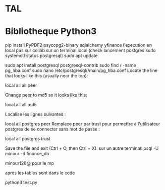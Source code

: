 # TAL
# Bibliotheque Python3

pip install PyPDF2 psycopg2-binary sqlalchemy yfinance
l'execution en local pas sur collab sur un terminal local (check lancement postgres sudo systemctl status postgresql)
sudo apt update

sudo apt install postgresql postgresql-contrib
sudo find / -name pg_hba.conf
sudo nano /etc/postgresql/<version>/main/pg_hba.conf
Locate the line that looks like this (usually near the top):


local   all   all   peer

Change peer to md5 so it looks like this:


local   all   all   md5

Localise les lignes suivantes :

local   all             postgres                                peer
Remplace peer par trust pour permettre à l'utilisateur postgres de se connecter sans mot de passe :


local   all             postgres                                trust

Save the file and exit (Ctrl + O, then Ctrl + X).
sur un autre terminal: psql -U minour -d finance_db

minour128@ pour le mp

apres les tables sont dans le code

python3 test.py





